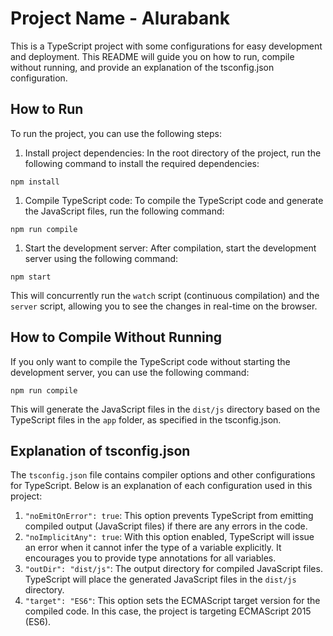 # Project Name - Alurabank

This is a TypeScript project with some configurations for easy development and deployment. This README will guide you on how to run, compile without running, and provide an explanation of the tsconfig.json configuration.

## How to Run

To run the project, you can use the following steps:

1. Install project dependencies: In the root directory of the project, run the following command to install the required dependencies:

```
npm install
```

1. Compile TypeScript code: To compile the TypeScript code and generate the JavaScript files, run the following command:

```
npm run compile
```

1. Start the development server: After compilation, start the development server using the following command:

```
npm start
```

This will concurrently run the `watch` script (continuous compilation) and the `server` script, allowing you to see the changes in real-time on the browser.

## How to Compile Without Running

If you only want to compile the TypeScript code without starting the development server, you can use the following command:

```
npm run compile
```

This will generate the JavaScript files in the `dist/js` directory based on the TypeScript files in the `app` folder, as specified in the tsconfig.json.

## Explanation of tsconfig.json

The `tsconfig.json` file contains compiler options and other configurations for TypeScript. Below is an explanation of each configuration used in this project:

1. `"noEmitOnError": true`: This option prevents TypeScript from emitting compiled output (JavaScript files) if there are any errors in the code.
2. `"noImplicitAny": true`: With this option enabled, TypeScript will issue an error when it cannot infer the type of a variable explicitly. It encourages you to provide type annotations for all variables.
3. `"outDir": "dist/js"`: The output directory for compiled JavaScript files. TypeScript will place the generated JavaScript files in the `dist/js` directory.
4. `"target": "ES6"`: This option sets the ECMAScript target version for the compiled code. In this case, the project is targeting ECMAScript 2015 (ES6).